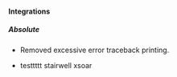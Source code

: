
#### Integrations
##### Absolute
- Removed excessive error traceback printing.


- testtttt stairwell xsoar